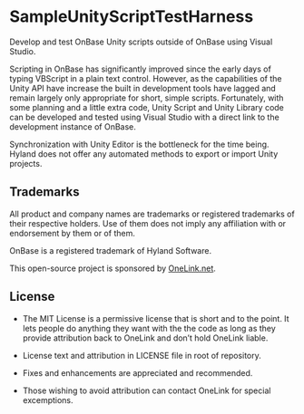 # SampleUnityScriptTestHarness
Develop and test OnBase Unity scripts outside of OnBase using Visual Studio.

Scripting in OnBase has significantly improved since the early days of typing VBScript in a plain text control. However, as the capabilities of the Unity API have increase the built in development tools have lagged and remain largely only appropriate for short, simple scripts. Fortunately, with some planning and a little extra code, Unity Script and Unity Library code can be developed and tested using Visual Studio with a direct link to the development instance of OnBase.

Synchronization with Unity Editor is the bottleneck for the time being. Hyland does not offer any automated methods to export or import Unity projects.

## Trademarks

All product and company names are trademarks or registered trademarks of their respective holders. Use of them does not imply any affiliation with or endorsement by them or of them.

OnBase is a registered trademark of Hyland Software.

This open-source project is sponsored by [OneLink.net](http://www.onelink.net).


## License

- The MIT License is a permissive license that is short and to the point. It lets people do anything they want with the the code as long as they provide attribution back to OneLink and don’t hold OneLink liable.

- License text and attribution in LICENSE file in root of repository.

- Fixes and enhancements are appreciated and recommended.

- Those wishing to avoid attribution can contact OneLink for special excemptions.

